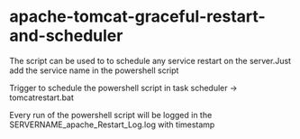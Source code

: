 # apache-tomcat-graceful-restart-and-scheduler


The script can be used to to schedule any service restart on the server.Just add the service name in the powershell script

Trigger to schedule the powershell script in task scheduler ->  tomcatrestart.bat 

Every run of the powershell script will be logged in the SERVERNAME_apache_Restart_Log.log with timestamp
